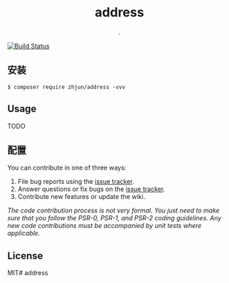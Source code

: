 <h1 align="center"> address </h1>

<p align="center"> .</p>


[![Build Status](https://travis-ci.org/overtrue/weather.svg?branch=master)](https://travis-ci.org/overtrue/weather)

## 安装

```shell
$ composer require zhjun/address -vvv
```

## Usage

TODO

## 配置

You can contribute in one of three ways:

1. File bug reports using the [issue tracker](https://github.com/zhjun/address/issues).
2. Answer questions or fix bugs on the [issue tracker](https://github.com/zhjun/address/issues).
3. Contribute new features or update the wiki.

_The code contribution process is not very formal. You just need to make sure that you follow the PSR-0, PSR-1, and PSR-2 coding guidelines. Any new code contributions must be accompanied by unit tests where applicable._

## License

MIT# address
